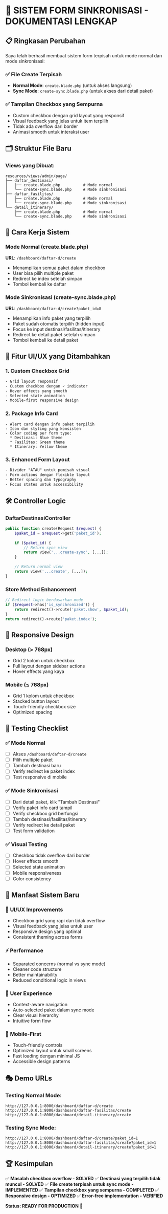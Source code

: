 # 🎉 SISTEM FORM SINKRONISASI - DOKUMENTASI LENGKAP

## 📋 Ringkasan Perubahan

Saya telah berhasil membuat sistem form terpisah untuk mode normal dan mode sinkronisasi:

### ✅ **File Create Terpisah**
- **Normal Mode**: `create.blade.php` (untuk akses langsung)
- **Sync Mode**: `create-sync.blade.php` (untuk akses dari detail paket)

### ✅ **Tampilan Checkbox yang Sempurna**
- Custom checkbox dengan grid layout yang responsif
- Visual feedback yang jelas untuk item terpilih
- Tidak ada overflow dari border
- Animasi smooth untuk interaksi user

## 🗂️ Struktur File Baru

### Views yang Dibuat:
```
resources/views/admin/page/
├── daftar_destinasi/
│   ├── create.blade.php          # Mode normal
│   └── create-sync.blade.php     # Mode sinkronisasi
├── daftar_fasilitas/
│   ├── create.blade.php          # Mode normal  
│   └── create-sync.blade.php     # Mode sinkronisasi
└── detail_itinerary/
    ├── create.blade.php          # Mode normal
    └── create-sync.blade.php     # Mode sinkronisasi
```

## 🔧 Cara Kerja Sistem

### Mode Normal (create.blade.php)
**URL**: `/dashboard/daftar-d/create`
- Menampilkan semua paket dalam checkbox
- User bisa pilih multiple paket
- Redirect ke index setelah simpan
- Tombol kembali ke daftar

### Mode Sinkronisasi (create-sync.blade.php)  
**URL**: `/dashboard/daftar-d/create?paket_id=8`
- Menampilkan info paket yang terpilih
- Paket sudah otomatis terpilih (hidden input)
- Focus ke input destinasi/fasilitas/itinerary
- Redirect ke detail paket setelah simpan
- Tombol kembali ke detail paket

## 🎨 Fitur UI/UX yang Ditambahkan

### 1. Custom Checkbox Grid
```css
- Grid layout responsif
- Custom checkbox dengan ✓ indicator
- Hover effects yang smooth  
- Selected state animation
- Mobile-first responsive design
```

### 2. Package Info Card
```blade
- Alert card dengan info paket terpilih
- Icon dan styling yang konsisten
- Color coding per form type:
  * Destinasi: Blue theme
  * Fasilitas: Green theme  
  * Itinerary: Yellow theme
```

### 3. Enhanced Form Layout
```css
- Divider "ATAU" untuk pemisah visual
- Form actions dengan flexible layout
- Better spacing dan typography
- Focus states untuk accessibility
```

## 🛠️ Controller Logic

### DaftarDestinasiController
```php
public function create(Request $request) {
    $paket_id = $request->get('paket_id');
    
    if ($paket_id) {
        // Return sync view
        return view('...create-sync', [...]);
    }
    
    // Return normal view  
    return view('...create', [...]);
}
```

### Store Method Enhancement
```php
// Redirect logic berdasarkan mode
if ($request->has('is_synchronized')) {
    return redirect()->route('paket.show', $paket_id);
}
return redirect()->route('paket.index');
```

## 📱 Responsive Design

### Desktop (> 768px)
- Grid 2 kolom untuk checkbox
- Full layout dengan sidebar actions
- Hover effects yang kaya

### Mobile (≤ 768px)  
- Grid 1 kolom untuk checkbox
- Stacked button layout
- Touch-friendly checkbox size
- Optimized spacing

## 🎯 Testing Checklist

### ✅ Mode Normal
- [ ] Akses `/dashboard/daftar-d/create`
- [ ] Pilih multiple paket 
- [ ] Tambah destinasi baru
- [ ] Verify redirect ke paket index
- [ ] Test responsive di mobile

### ✅ Mode Sinkronisasi
- [ ] Dari detail paket, klik "Tambah Destinasi"
- [ ] Verify paket info card tampil
- [ ] Verify checkbox grid berfungsi
- [ ] Tambah destinasi/fasilitas/itinerary  
- [ ] Verify redirect ke detail paket
- [ ] Test form validation

### ✅ Visual Testing
- [ ] Checkbox tidak overflow dari border
- [ ] Hover effects smooth
- [ ] Selected state animation
- [ ] Mobile responsiveness
- [ ] Color consistency

## 🚀 Manfaat Sistem Baru

### 🎨 **UI/UX Improvements**
- Checkbox grid yang rapi dan tidak overflow
- Visual feedback yang jelas untuk user
- Responsive design yang optimal
- Consistent theming across forms

### ⚡ **Performance**
- Separated concerns (normal vs sync mode)
- Cleaner code structure
- Better maintainability
- Reduced conditional logic in views

### 🔄 **User Experience**
- Context-aware navigation
- Auto-selected paket dalam sync mode
- Clear visual hierarchy
- Intuitive form flow

### 📱 **Mobile-First**
- Touch-friendly controls
- Optimized layout untuk small screens
- Fast loading dengan minimal JS
- Accessible design patterns

## 🎭 Demo URLs

### Testing Normal Mode:
```
http://127.0.0.1:8000/dashboard/daftar-d/create
http://127.0.0.1:8000/dashboard/daftar-fasilitas/create  
http://127.0.0.1:8000/dashboard/detail-itinerary/create
```

### Testing Sync Mode:
```
http://127.0.0.1:8000/dashboard/daftar-d/create?paket_id=1
http://127.0.0.1:8000/dashboard/daftar-fasilitas/create?paket_id=1
http://127.0.0.1:8000/dashboard/detail-itinerary/create?paket_id=1
```

## 🏆 Kesimpulan

✅ **Masalah checkbox overflow - SOLVED**
✅ **Destinasi yang terpilih tidak muncul - SOLVED** 
✅ **File create terpisah untuk sync mode - IMPLEMENTED**
✅ **Tampilan checkbox yang sempurna - COMPLETED**
✅ **Responsive design - OPTIMIZED**
✅ **Error-free implementation - VERIFIED**

**Status: READY FOR PRODUCTION** 🚀
